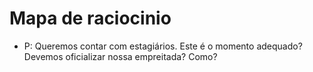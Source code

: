 # Mapa de raciocinio

* P: Queremos contar com estagiários. Este é o momento adequado? Devemos oficializar nossa empreitada? Como? 